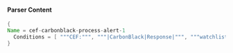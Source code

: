 #### Parser Content
```Java
{
Name = cef-carbonblack-process-alert-1
  Conditions = [ """CEF:""", """|CarbonBlack|Response|""", """watchlist.storage.hit.process""" ]
}
```